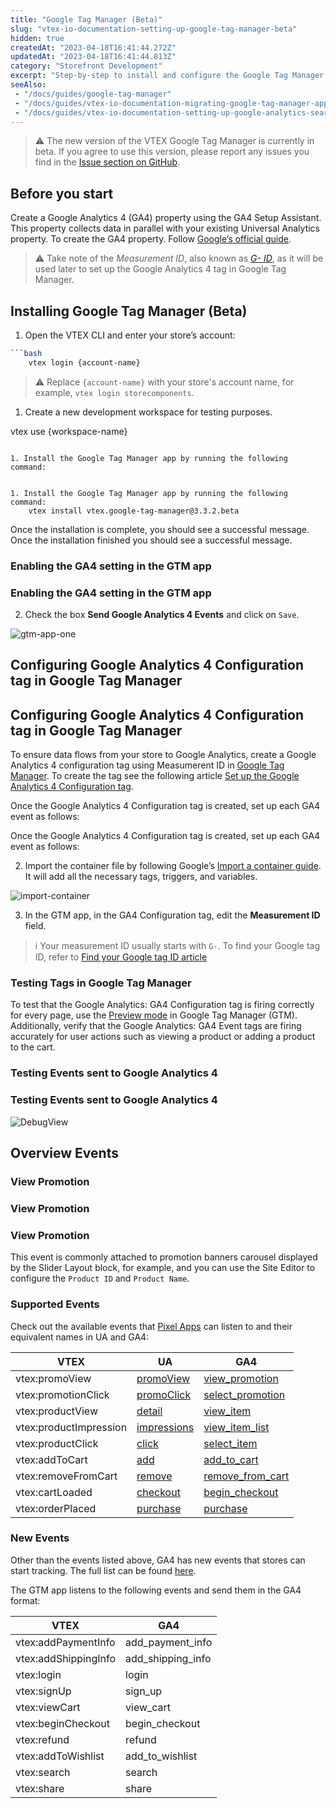 ```yaml
---
title: "Google Tag Manager (Beta)"
slug: "vtex-io-documentation-setting-up-google-tag-manager-beta"
hidden: true
createdAt: "2023-04-18T16:41:44.272Z"
updatedAt: "2023-04-18T16:41:44.813Z"
category: "Storefront Development"
excerpt: "Step-by-step to install and configure the Google Tag Manager app (Beta)"
seeAlso:
 - "/docs/guides/google-tag-manager"
 - "/docs/guides/vtex-io-documentation-migrating-google-tag-manager-app"
 - "/docs/guides/vtex-io-documentation-setting-up-google-analytics-search-tracking"
---
```

> ⚠️ The new version of the VTEX Google Tag Manager is currently in beta. If you agree to use this version, please report any issues you find in the [Issue section on GitHub](https://github.com/vtex-apps/google-tag-manager/issues).

## Before you start

Create a Google Analytics 4 (GA4) property using the GA4 Setup Assistant. This property collects data in parallel with your existing Universal Analytics property. To create the GA4 property. Follow [Google’s official guide](https://support.google.com/analytics/answer/9744165#zippy=%2Cin-this-article).

> ⚠️ Take note of the *Measurement ID*, also known as [*G- ID*](https://support.google.com/analytics/answer/9539598#find-G-ID), as it will be used later to set up the Google Analytics 4 tag in Google Tag Manager.

## Installing Google Tag Manager (Beta)

1. Open the VTEX CLI and enter your store’s account:

```bash
```bash
    vtex login {account-name}
```

> ⚠️ Replace `{account-name}` with your store's account name, for example, `vtex login storecomponents`.

1. Create a new development workspace for testing purposes.



 vtex use {workspace-name}
```

1. Install the Google Tag Manager app by running the following command:


1. Install the Google Tag Manager app by running the following command:
    vtex install vtex.google-tag-manager@3.3.2.beta
```

Once the installation is complete, you should see a successful message.
Once the installation finished you should see a successful message.

### Enabling the GA4 setting in the GTM app


### Enabling the GA4 setting in the GTM app

2. Check the box **Send Google Analytics 4 Events** and click on `Save`.

![gtm-app-one](https://user-images.githubusercontent.com/67270558/232889771-bdb8c814-4d89-42a3-b48d-4d3cae29f57c.png)

## Configuring Google Analytics 4 Configuration tag in Google Tag Manager


## Configuring Google Analytics 4 Configuration tag in Google Tag Manager

To ensure data flows from your store to Google Analytics, create a Google Analytics 4 configuration tag using Measumerent ID in [Google Tag Manager](https://tagmanager.google.com/). To create the tag see the following article [Set up the Google Analytics 4 Configuration tag](https://support.google.com/tagmanager/answer/9442095).

Once the Google Analytics 4 Configuration tag is created, set up each GA4 event as follows:


Once the Google Analytics 4 Configuration tag is created, set up each GA4 event as follows:

2. Import the container file by following Google’s [Import a container guide](https://support.google.com/tagmanager/answer/6106997?#import). It will add all the necessary tags, triggers, and variables.

![import-container](https://user-images.githubusercontent.com/67270558/232900478-36277198-bc4a-40f2-a7e3-f54b73270fe9.png)

3. In the GTM app, in the GA4 Configuration tag, edit the **Measurement ID** field.

> ℹ️ Your measurement ID usually starts with `G-`. To find your Google tag ID, refer to [Find your Google tag ID article](https://support.google.com/analytics/answer/9539598?sjid=16676572490197811169-SA#find-G-ID)

### Testing Tags in Google Tag Manager

To test that the Google Analytics: GA4 Configuration tag is firing correctly for every page, use the [Preview mode](https://support.google.com/tagmanager/answer/6107056) in Google Tag Manager (GTM). Additionally, verify that the Google Analytics: GA4 Event tags are firing accurately for user actions such as viewing a product or adding a product to the cart.

### Testing Events sent to Google Analytics 4


### Testing Events sent to Google Analytics 4

![DebugView](https://user-images.githubusercontent.com/67270558/232895238-979567b3-38a8-491b-92f8-7c84691d7ccc.png)
## Overview Events

### View Promotion


### View Promotion
### View Promotion

This event is commonly attached to promotion banners carousel displayed by the Slider Layout block, for example, and you can use the Site Editor to configure the `Product ID` and `Product Name`.

### Supported Events

Check out the available events that [Pixel Apps](https://developers.vtex.com/docs/guides/pixel-apps) can listen to and their equivalent names in UA and GA4:

| VTEX | UA | GA4 |
| ---- | -- | --- |
| vtex:promoView | [promoView](https://developers.google.com/tag-manager/enhanced-ecommerce#promo-impressions) | [view_promotion](https://developers.google.com/analytics/devguides/collection/ga4/reference/events#view_promotion) |
| vtex:promotionClick | [promoClick](https://developers.google.com/tag-manager/enhanced-ecommerce#promo-clicks) | [select_promotion](https://developers.google.com/analytics/devguides/collection/ga4/reference/events#select_promotion) |
| vtex:productView | [detail](https://developers.google.com/tag-manager/enhanced-ecommerce#details) | [view_item](https://developers.google.com/analytics/devguides/collection/ga4/reference/events#view_item) |
| vtex:productImpression | [impressions](https://developers.google.com/tag-manager/enhanced-ecommerce#product-impressions) | [view_item_list](https://developers.google.com/analytics/devguides/collection/ga4/reference/events#view_item_list) |
| vtex:productClick| [click](https://developers.google.com/tag-manager/enhanced-ecommerce#product-clicks) | [select_item](https://developers.google.com/analytics/devguides/collection/ga4/reference/events#select_item) |
| vtex:addToCart | [add](https://developers.google.com/tag-manager/enhanced-ecommerce#add) | [add_to_cart](https://developers.google.com/analytics/devguides/collection/ga4/reference/events#add_to_cart) |
| vtex:removeFromCart | [remove](https://developers.google.com/tag-manager/enhanced-ecommerce#remove) | [remove_from_cart](https://developers.google.com/analytics/devguides/collection/ga4/reference/events#remove_from_cart) |
| vtex:cartLoaded | [checkout](https://developers.google.com/analytics/devguides/collection/ua/gtm/enhanced-ecommerce#checkout) | [begin_checkout](https://developers.google.com/analytics/devguides/collection/ga4/reference/events?client_type=gtm#begin_checkout) |
| vtex:orderPlaced | [purchase](https://developers.google.com/tag-manager/enhanced-ecommerce#purchases) | [purchase](https://developers.google.com/analytics/devguides/collection/ga4/reference/events#purchase) |

### New Events

Other than the events listed above, GA4 has new events that stores can start tracking. The full list can be found [here](https://developers.google.com/analytics/devguides/collection/ga4/reference/events?client_type=gtm).

The GTM app listens to the following events and send them in the GA4 format:

| VTEX | GA4 |
| ---- | --- |
| vtex:addPaymentInfo| add_payment_info |
| vtex:addShippingInfo | add_shipping_info |
| vtex:login| login |
| vtex:signUp| sign_up |
| vtex:viewCart | view_cart |
| vtex:beginCheckout | begin_checkout |
| vtex:refund | refund |
| vtex:addToWishlist | add_to_wishlist |
| vtex:search | search |
| vtex:share | share |